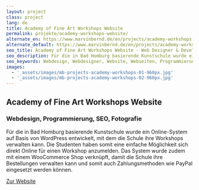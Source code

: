 ```yaml
---
layout: project
class: project
lang: de
title: Academy of Fine Art Workshops Website
permalink: projekte/academy-workshops-website/
alternate_en: https://www.marvinbernd.de/en/projects/academy-workshops-website/
alternate_default: https://www.marvinbernd.de/en/projects/academy-workshops-website/
seo_title: Academy of Fine Art Workshops Website - Web Designer & Developer - Marvin Bernd
seo_description: Für die in Bad Homburg basierende Kunstschule wurde ein Online-System auf Basis von WordPress entwickelt, mit dem die Schule ihre Workshops verwalten kann.
seo_keywords: Webdesign, Webdesigner, Website, Webseiten, Programmierung, SEO
images:
  - '_assets/images/mb-projects-academy-workshops-01-960px.jpg'
  - '_assets/images/mb-projects-academy-workshops-02-960px.jpg'
---
```

## Academy of Fine Art Workshops Website
### Webdesign, Programmierung, SEO, Fotografie

Für die in Bad Homburg basierende Kunstschule wurde ein Online-System auf Basis von WordPress entwickelt, mit dem die Schule ihre Workshops verwalten kann. Die Studenten haben somit eine einfache Möglichkeit sich direkt Online für einen Workshop anzumelden. Das System wurde zudem mit einem WooCommerce Shop verknüpft, damit die Schule ihre Bestellungen verwalten kann und somit auch Zahlungsmethoden wie PayPal eingesetzt werden können.

[Zur Website](https://workshops.academy-of-fine-art.com/)
